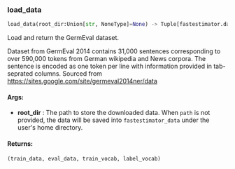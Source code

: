 

### load_data
```python
load_data(root_dir:Union[str, NoneType]=None) -> Tuple[fastestimator.dataset.numpy_dataset.NumpyDataset, fastestimator.dataset.numpy_dataset.NumpyDataset, Set[str], Set[str]]
```
Load and return the GermEval dataset.

Dataset from GermEval 2014 contains 31,000 sentences corresponding to over 590,000 tokens from German wikipedia
and News corpora. The sentence is encoded as one token per line with information provided in tab-seprated columns.
Sourced from https://sites.google.com/site/germeval2014ner/data


#### Args:

* **root_dir** :  The path to store the downloaded data. When `path` is not provided, the data will be saved into        `fastestimator_data` under the user's home directory.

#### Returns:
    (train_data, eval_data, train_vocab, label_vocab)